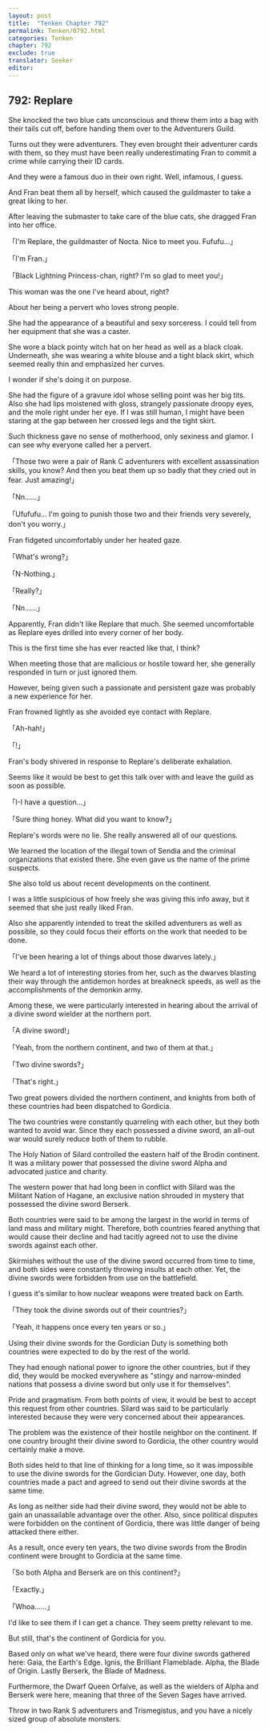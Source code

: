 ```yaml
---
layout: post
title:  "Tenken Chapter 792"
permalink: Tenken/0792.html
categories: Tenken
chapter: 792
exclude: true
translator: Seeker
editor: 
---
```

<h2 id="ch792">792: Replare</h2>

<p>She knocked the two blue cats unconscious and threw them into a bag with their tails cut off, before handing them over to the Adventurers Guild.</p>

<p>Turns out they were adventurers. They even brought their adventurer cards with them, so they must have been really underestimating Fran to commit a crime while carrying their ID cards.</p>

<p>And they were a famous duo in their own right. Well, infamous, I guess.</p>

<p>And Fran beat them all by herself, which caused the guildmaster to take a great liking to her.</p>

<p>After leaving the submaster to take care of the blue cats, she dragged Fran into her office.</p>

<p>「I'm Replare, the guildmaster of Nocta. Nice to meet you. Fufufu…」</p>
<p>「I'm Fran.」</p>
<p>「Black Lightning Princess-chan, right? I'm so glad to meet you!」</p>

<p>This woman was the one I've heard about, right?</p>

<p>About her being a pervert who loves strong people.</p>

<p>She had the appearance of a beautiful and sexy sorceress. I could tell from her equipment that she was a caster.</p>

<p>She wore a black pointy witch hat on her head as well as a black cloak. Underneath, she was wearing a white blouse and a tight black skirt, which seemed really thin and emphasized her curves.</p>

<p>I wonder if she's doing it on purpose.</p>

<p>She had the figure of a gravure idol whose selling point was her big tits. Also she had lips moistened with gloss, strangely passionate droopy eyes, and the mole right under her eye. If I was still human, I might have been staring at the gap between her crossed legs and the tight skirt.</p>

<p>Such thickness gave no sense of motherhood, only sexiness and glamor. I can see why everyone called her a pervert.</p>

<p>「Those two were a pair of Rank C adventurers with excellent assassination skills, you know? And then you beat them up so badly that they cried out in fear. Just amazing!」</p>
<p>「Nn……」</p>
<p>「Ufufufu… I'm going to punish those two and their friends very severely, don't you worry.」</p>

<p>Fran fidgeted uncomfortably under her heated gaze.</p>

<p>「What's wrong?」</p>
<p>「N-Nothing.」</p>
<p>「Really?」</p>
<p>「Nn……」</p>

<p>Apparently, Fran didn't like Replare that much. She seemed uncomfortable as Replare eyes drilled into every corner of her body.</p>

<p>This is the first time she has ever reacted like that, I think?</p>

<p>When meeting those that are malicious or hostile toward her, she generally responded in turn or just ignored them.</p>

<p>However, being given such a passionate and persistent gaze was probably a new experience for her.</p>

<p>Fran frowned lightly as she avoided eye contact with Replare.</p>

<p>「Ah-hah!」</p>
<p>「!」</p>

<p>Fran's body shivered in response to Replare's deliberate exhalation.</p>

<p>Seems like it would be best to get this talk over with and leave the guild as soon as possible.</p>

<p>「I-I have a question…」</p>
<p>「Sure thing honey. What did you want to know?」</p>

<p>Replare's words were no lie. She really answered all of our questions.</p>

<p>We learned the location of the illegal town of Sendia and the criminal organizations that existed there. She even gave us the name of the prime suspects.</p>

<p>She also told us about recent developments on the continent.</p>

<p>I was a little suspicious of how freely she was giving this info away, but it seemed that she just really liked Fran.</p>

<p>Also she apparently intended to treat the skilled adventurers as well as possible, so they could focus their efforts on the work that needed to be done.</p>

<p>「I've been hearing a lot of things about those dwarves lately.」</p>

<p>We heard a lot of interesting stories from her, such as the dwarves blasting their way through the antidemon hordes at breakneck speeds, as well as the accomplishments of the demonkin army.</p>

<p>Among these, we were particularly interested in hearing about the arrival of a divine sword wielder at the northern port.</p>

<p>「A divine sword!」</p>
<p>「Yeah, from the northern continent, and two of them at that.」</p>
<p>「Two divine swords?」</p>
<p>「That's right.」</p>

<p>Two great powers divided the northern continent, and knights from both of these countries had been dispatched to Gordicia.</p>

<p>The two countries were constantly quarreling with each other, but they both wanted to avoid war. Since they each possessed a divine sword, an all-out war would surely reduce both of them to rubble.</p>

<p>The Holy Nation of Silard controlled the eastern half of the Brodin continent. It was a military power that possessed the divine sword Alpha and advocated justice and charity.</p>

<p>The western power that had long been in conflict with Silard was the Militant Nation of Hagane, an exclusive nation shrouded in mystery that possessed the divine sword Berserk.</p>

<p>Both countries were said to be among the largest in the world in terms of land mass and military might. Therefore, both countries feared anything that would cause their decline and had tacitly agreed not to use the divine swords against each other.</p>

<p>Skirmishes without the use of the divine sword occurred from time to time, and both sides were constantly throwing insults at each other. Yet, the divine swords were forbidden from use on the battlefield.</p>

<p>I guess it's similar to how nuclear weapons were treated back on Earth.</p>

<p>「They took the divine swords out of their countries?」</p>
<p>「Yeah, it happens once every ten years or so.」</p>

<p>Using their divine swords for the Gordician Duty is something both countries were expected to do by the rest of the world.</p>

<p>They had enough national power to ignore the other countries, but if they did, they would be mocked everywhere as "stingy and narrow-minded nations that possess a divine sword but only use it for themselves".</p>

<p>Pride and pragmatism. From both points of view, it would be best to accept this request from other countries. Silard was said to be particularly interested because they were very concerned about their appearances.</p>

<p>The problem was the existence of their hostile neighbor on the continent. If one country brought their divine sword to Gordicia, the other country would certainly make a move.</p>

<p>Both sides held to that line of thinking for a long time, so it was impossible to use the divine swords for the Gordician Duty. However, one day, both countries made a pact and agreed to send out their divine swords at the same time.</p>

<p>As long as neither side had their divine sword, they would not be able to gain an unassailable advantage over the other. Also, since political disputes were forbidden on the continent of Gordicia, there was little danger of being attacked there either.</p>

<p>As a result, once every ten years, the two divine swords from the Brodin continent were brought to Gordicia at the same time.</p>

<p>「So both Alpha and Berserk are on this continent?」</p>
<p>「Exactly.」</p>
<p>「Whoa……」</p>

<p>I'd like to see them if I can get a chance. They seem pretty relevant to me.</p>

<p>But still, that's the continent of Gordicia for you.</p>

<p>Based only on what we've heard, there were four divine swords gathered here: Gaia, the Earth's Edge. Ignis, the Brilliant Flameblade. Alpha, the Blade of Origin. Lastly Berserk, the Blade of Madness.</p>

<p>Furthermore, the Dwarf Queen Orfalve, as well as the wielders of Alpha and Berserk were here, meaning that three of the Seven Sages have arrived.</p>

<p>Throw in two Rank S adventurers and Trismegistus, and you have a nicely sized group of absolute monsters.</p>




